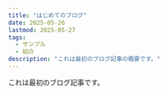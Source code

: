 ```yaml
---
title: "はじめてのブログ"
date: 2025-05-26
lastmod: 2025-05-27
tags:
  - サンプル
  - 紹介
description: "これは最初のブログ記事の概要です。"
---
```


これは最初のブログ記事です。
